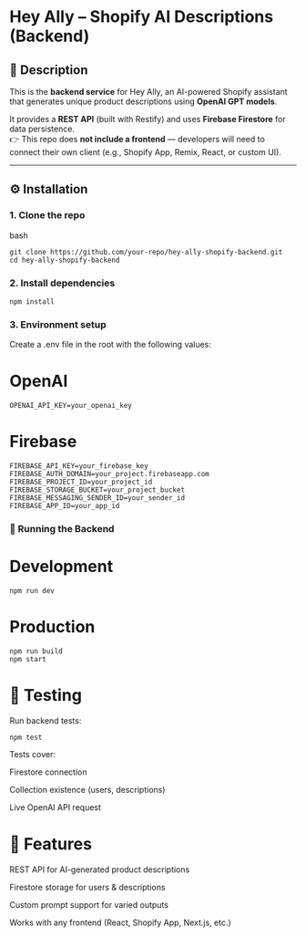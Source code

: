 # Hey Ally – Shopify AI Descriptions (Backend)

## 📖 Description

This is the **backend service** for Hey Ally, an AI-powered Shopify assistant that generates unique product descriptions using **OpenAI GPT models**.

It provides a **REST API** (built with Restify) and uses **Firebase Firestore** for data persistence.  
👉 This repo does **not include a frontend** — developers will need to connect their own client (e.g., Shopify App, Remix, React, or custom UI).

---

## ⚙️ Installation

### 1. Clone the repo

bash

```
git clone https://github.com/your-repo/hey-ally-shopify-backend.git
cd hey-ally-shopify-backend
```

### 2. Install dependencies

```
npm install
```

### 3. Environment setup

Create a .env file in the root with the following values:

# OpenAI

```
OPENAI_API_KEY=your_openai_key
```

# Firebase

```
FIREBASE_API_KEY=your_firebase_key
FIREBASE_AUTH_DOMAIN=your_project.firebaseapp.com
FIREBASE_PROJECT_ID=your_project_id
FIREBASE_STORAGE_BUCKET=your_project_bucket
FIREBASE_MESSAGING_SENDER_ID=your_sender_id
FIREBASE_APP_ID=your_app_id
```

### 🚀 Running the Backend

# Development

```
npm run dev
```

# Production

```
npm run build
npm start
```

# 🧪 Testing

Run backend tests:

```
npm test
```

Tests cover:

Firestore connection

Collection existence (users, descriptions)

Live OpenAI API request

# 📌 Features

REST API for AI-generated product descriptions

Firestore storage for users & descriptions

Custom prompt support for varied outputs

Works with any frontend (React, Shopify App, Next.js, etc.)

